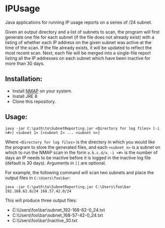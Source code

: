 # IPUsage
Java applications for running IP usage reports on a series of /24 subnet.

Given an output directory and a list of subnets to scan, the program will first generate one file for each subnet
(if the file does not already exist) with a listing of whether each IP address on the given subnet was active
at the time of the scan.  If the file already exists, it will be updated to reflect the most recent scan.
Next, each file will be merged into a single-file report listing all the IP addresses on each
subnet which have been inactive for more than 30 days.

## Installation:
- Install [NMAP](https://nmap.org/download.html) on your system.
- Install JRE 8
- Clone this repository.

## Usage:
```
java -jar C:\path\to\SubnetReporting.jar <Directory for log files> [-i <#>] <subnet 1> [<subnet 2> ... <subnet n>]
```
Where ```<Directory for log files>``` is the directory in which you would like the program to store the generated files,
 and each ```<subnet n>``` is a subnet on which to run the NMAP scan in the form ```a.b.c.d/x```.
 ```-i <#>``` is the number of days an IP needs to be inactive before it is logged in the inactive log file (default is 30 days).
 Arguments in ```[]``` are optional.

For example, the following command will scan two subnets and place the output files in ```C:\Users\foo\bar```:
```
java -jar C:\path\to\SubnetReporting.jar C:\Users\foo\bar 192.168.62.0/24 168.57.42.0/24
```
This will produce three output files:

- C:\Users\foo\bar\subnet_192-168-62-0_24.txt
- C:\Users\foo\bar\subnet_168-57-42-0_24.txt
- C:\Users\foo\bar\Inactive_30.txt
